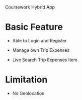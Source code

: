 Coursework Hybrid App



# Basic Feature

- Able to Login and Register

- Manage own Trip Expenses

- Live Search Trip Expenses Item


# Limitation

- No Geolocation 


